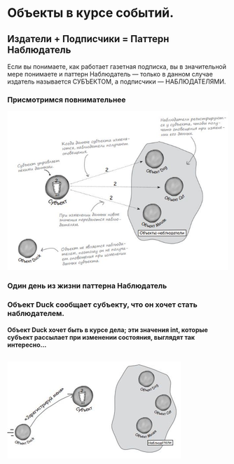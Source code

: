 # Объекты в курсе событий.
## Издатели + Подписчики = Паттерн Наблюдатель
Если вы понимаете, как работает газетная подписка, вы в значительной мере понимаете и паттерн Наблюдатель — только
в данном случае издатель называется СУБЪЕКТОМ, а подписчики — НАБЛЮДАТЕЛЯМИ. 
### Присмотримся повнимательнее
![kartinka](https://raw.githubusercontent.com/Alesha0808/Compressor./a5e5e9a7e882fb604137897d0dd7a9a06ae74c36/%D0%A1%D0%BD%D0%B8%D0%BC%D0%BE%D0%BA.JPG)
### Один день из жизни паттерна Наблюдатель
### Объект Duck сообщает субъекту, что он хочет стать наблюдателем.
#### Объект Duck хочет быть в курсе дела; эти значения int, которые субъект рассылает при изменении состояния, выглядят так интересно...
![kartinka](https://github.com/Alesha0808/Compressor./blob/master/%D0%A1%D0%BD%D0%B8%D0%BC%D0%BE%D0%BA1.JPG?raw=true)
---
